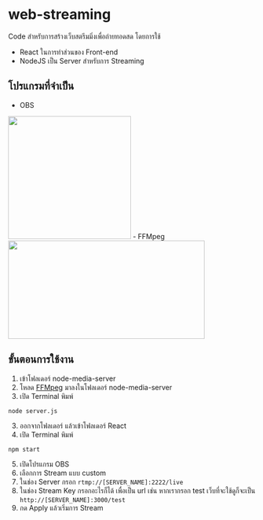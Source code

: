# web-streaming
Code สำหรับการสร้างเว็บสตรีมมิ่งเพื่อถ่ายทอดสด โดยการใช้ 
- React ในการทำส่วนของ Front-end
- NodeJS เป็น Server สำหรับการ Streaming

## โปรแกรมที่จำเป็น
- OBS
<img src="https://upload.wikimedia.org/wikipedia/commons/1/14/Open_Broadcaster_Software_Logo.png" width="250" height="250">
- FFMpeg
<img src="https://www.techtalkthai.com/wp-content/uploads/2018/04/ffmpeg_logo_banner.png" width="400" height="200">

## ขั้นตอนการใช้งาน
1. เข้าโฟลเดอร์ node-media-server
2. โหลด [FFMpeg](https://www.ffmpeg.org/download.html) มาลงในโฟลเดอร์ node-media-server
3. เปิด Terminal พิมพ์
```
node server.js
```
3. ออกจากโฟลเดอร์ แล้วเข้าโฟลเดอร์ React
4. เปิด Terminal พิมพ์ 
```
npm start
```
5. เปิดโปรแกรม OBS
6. เลือกการ Stream แบบ custom
7. ในช่อง Server กรอก ```rtmp://[SERVER_NAME]:2222/live```
8. ในช่อง Stream Key กรอกอะไรก็ได้ เพื่อเป็น url เช่น หากเรากรอก test เว็บที่จะใช้ดูก็จะเป็น ```http://[SERVER_NAME]:3000/test```
9. กด Apply แล้วเริ่มการ Stream
